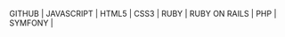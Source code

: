 GITHUB | 
JAVASCRIPT | 
HTML5 | 
CSS3 | 
RUBY | 
RUBY ON RAILS | 
PHP | 
SYMFONY | 

















